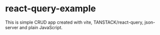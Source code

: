 # react-query-example

This is simple CRUD app created with vite, TANSTACK/react-query, json-server and plain JavaScript. 




